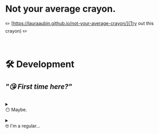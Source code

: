 # **Not your average crayon.**

✏️ [https://lauraaubin.github.io/not-your-average-crayon/](Try out this crayon) ✏️

<br>

# 🛠 Development

## *"😘 First time here?"*

<br>

<details>
<summary><summary>😶 Maybe.</summary></summary>

<hr>

<br>

```bash
# Install packages for the first time

$ npm install
```

```bash
# wait what?

$ yarn build
```

> **Note** > <small>You can skip `yarn build` if you will be exclusively pushing to Github Pages™️</small>

<hr>

</details>

<br>

<details>
<summary><summary>🤓 I'm a regular...</summary></summary>

<hr>

<br>

```bash
# Start local server at - http://localhost:3000/

$ yarn start
```

```bash
# Push changes to Github Pages™️ - lauraaubin.github.io/not-your-average-crayon/

$ yarn deploy
```

<hr>

</details>
